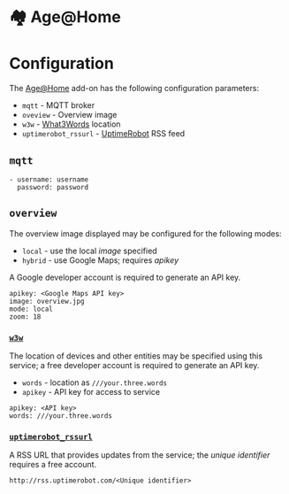 # &#127960; Age@Home

# Configuration

The [Age@Home](http://github.com/ageathome) add-on has the following configuration parameters:

+ `mqtt` - MQTT broker
+ `oveview` - Overview image
+ `w3w` - [What3Words](http://what3words.com) location
+ `uptimerobot_rssurl` - [UptimeRobot](http://uptimerobot.com) RSS feed

## `mqtt`
```
- username: username
  password: password
```

## `overview`
The overview image displayed may be configured for the following modes:

+ `local` - use the local _image_ specified
+ `hybrid` - use Google Maps; requires _apikey_

A Google developer account is required to generate an API key.

```
apikey: <Google Maps API key>
image: overview.jpg
mode: local
zoom: 18
```

### [`w3w`](http://what3words.com)
The location of devices and other entities may be specified using this service; a free developer account is required to generate an API key.

 + `words` - location as `///your.three.words`
 + `apikey` - API key for access to service

```
apikey: <API key>
words: ///your.three.words
```


### [`uptimerobot_rssurl`](http://uptimerobot.com)

A RSS URL that provides updates from the service; the _unique identifier_ requires a free account.

```
http://rss.uptimerobot.com/<Unique identifier>
```
